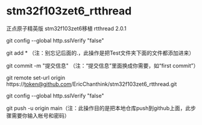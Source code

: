 # stm32f103zet6_rtthread
正点原子精英版 stm32f103zet6移植 rtthread 2.0.1

git config --global http.sslVerify "false"

git add *    （注：别忘记后面的.，此操作是把Test文件夹下面的文件都添加进来）

git commit  -m  "提交信息"  （注：“提交信息”里面换成你需要，如“first commit”）

git remote set-url origin https://token@github.com/EricChanthink/stm32f103zet6_rtthread.git

git config --global http.sslVerify "false"

git push -u origin main（注：此操作目的是把本地仓库push到github上面，此步骤需要你输入帐号和密码）
